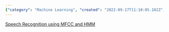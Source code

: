 ```yaml
---
{"category": "Machine Learning", "created": "2022-09-17T11:10:05.102Z", "date": "2022-09-17 11:10:05", "description": "This article explores the use of Mel Frequency Cepstral Coefficients (MFCC) and Hidden Markov Models (HMM) for speech recognition. It delves into how these techniques can be employed to accurately transcribe spoken words, improve language processing systems, and enhance human-computer interaction. The article provides insights on the algorithms' principles, their applications, and potential areas of advancement.", "modified": "2022-09-17T11:10:25.532Z", "tags": ["speech recognition", "MFCC", "HMM", "audio processing", "natural language processing", "machine learning", "artificial intelligence"], "title": "speech recognition"}
---
```

[Speech Recognition using MFCC and HMM](https://datascience.netlify.app/general/2017/09/14/data_science_20.html)
